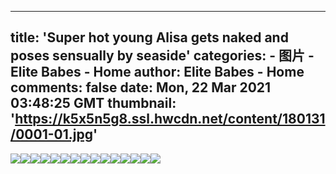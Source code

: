 
---
title: 'Super hot young Alisa gets naked and poses sensually by seaside'
categories: 
    - 图片
    - Elite Babes - Home
author: Elite Babes - Home
comments: false
date: Mon, 22 Mar 2021 03:48:25 GMT
thumbnail: 'https://k5x5n5g8.ssl.hwcdn.net/content/180131/0001-01.jpg'
---

<div>   
<img src="https://k5x5n5g8.ssl.hwcdn.net/content/180131/0001-01.jpg" referrerpolicy="no-referrer"><img src="https://k5x5n5g8.ssl.hwcdn.net/content/180131/0001-02.jpg" referrerpolicy="no-referrer"><img src="https://k5x5n5g8.ssl.hwcdn.net/content/180131/0001-03.jpg" referrerpolicy="no-referrer"><img src="https://k5x5n5g8.ssl.hwcdn.net/content/180131/0001-04.jpg" referrerpolicy="no-referrer"><img src="https://k5x5n5g8.ssl.hwcdn.net/content/180131/0001-05.jpg" referrerpolicy="no-referrer"><img src="https://k5x5n5g8.ssl.hwcdn.net/content/180131/0001-06.jpg" referrerpolicy="no-referrer"><img src="https://k5x5n5g8.ssl.hwcdn.net/content/180131/0001-07.jpg" referrerpolicy="no-referrer"><img src="https://k5x5n5g8.ssl.hwcdn.net/content/180131/0001-08.jpg" referrerpolicy="no-referrer"><img src="https://k5x5n5g8.ssl.hwcdn.net/content/180131/0001-09.jpg" referrerpolicy="no-referrer"><img src="https://k5x5n5g8.ssl.hwcdn.net/content/180131/0001-10.jpg" referrerpolicy="no-referrer"><img src="https://k5x5n5g8.ssl.hwcdn.net/content/180131/0001-11.jpg" referrerpolicy="no-referrer"><img src="https://k5x5n5g8.ssl.hwcdn.net/content/180131/0001-12.jpg" referrerpolicy="no-referrer"><img src="https://k5x5n5g8.ssl.hwcdn.net/content/180131/0001-13.jpg" referrerpolicy="no-referrer"><img src="https://k5x5n5g8.ssl.hwcdn.net/content/180131/0001-14.jpg" referrerpolicy="no-referrer"><img src="https://k5x5n5g8.ssl.hwcdn.net/content/180131/0001-15.jpg" referrerpolicy="no-referrer">  
</div>
            